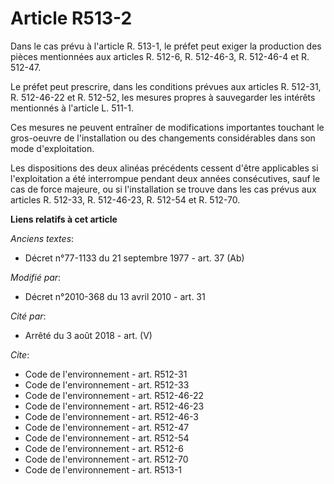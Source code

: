 # Article R513-2

Dans le cas prévu à l'article R. 513-1, le préfet peut exiger la production des pièces mentionnées aux articles R. 512-6, R.
512-46-3, R. 512-46-4 et R. 512-47. 

Le préfet peut prescrire, dans les conditions prévues aux articles R. 512-31, 
R. 512-46-22 et R. 512-52, les mesures propres à sauvegarder les intérêts mentionnés à l'article L. 511-1. 

Ces mesures ne peuvent entraîner de modifications importantes touchant le gros-oeuvre de l'installation ou des changements
considérables dans son mode d'exploitation. 

Les dispositions des deux alinéas précédents cessent d'être applicables si l'exploitation a été interrompue pendant deux
années consécutives, sauf le cas de force majeure, ou si l'installation se trouve dans les cas prévus aux articles R. 512-33,
R. 512-46-23, R. 512-54 et R. 512-70.

**Liens relatifs à cet article**

_Anciens textes_:

  - Décret n°77-1133 du 21 septembre 1977 - art. 37 (Ab)

_Modifié par_:

  - Décret n°2010-368 du 13 avril 2010 - art. 31

_Cité par_:

  - Arrêté du 3 août 2018 - art. (V)

_Cite_:

  - Code de l'environnement - art. R512-31
  - Code de l'environnement - art. R512-33
  - Code de l'environnement - art. R512-46-22
  - Code de l'environnement - art. R512-46-23
  - Code de l'environnement - art. R512-46-3
  - Code de l'environnement - art. R512-47
  - Code de l'environnement - art. R512-54
  - Code de l'environnement - art. R512-6
  - Code de l'environnement - art. R512-70
  - Code de l'environnement - art. R513-1

